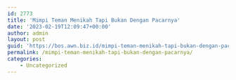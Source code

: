```yaml
---
id: 2773
title: 'Mimpi Teman Menikah Tapi Bukan Dengan Pacarnya'
date: '2023-02-19T12:09:47+00:00'
author: admin
layout: post
guid: 'https://bos.awn.biz.id/mimpi-teman-menikah-tapi-bukan-dengan-pacarnya/'
permalink: /mimpi-teman-menikah-tapi-bukan-dengan-pacarnya/
categories:
    - Uncategorized
---
```



